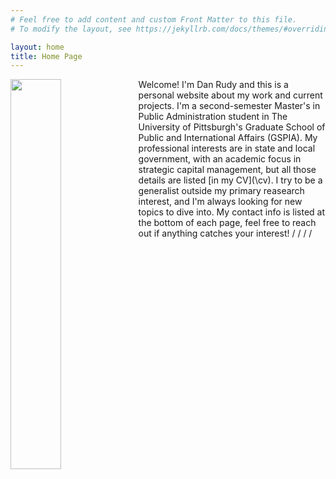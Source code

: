 ```yaml
---
# Feel free to add content and custom Front Matter to this file.
# To modify the layout, see https://jekyllrb.com/docs/themes/#overriding-theme-defaults

layout: home
title: Home Page
---
```


<img align="left" width="40%" height="40%" src="/assets/Dan.jpg">
Welcome! I'm Dan Rudy and this is a personal website about my work and current projects. I'm a second-semester Master's in Public Administration student in The University of Pittsburgh's Graduate School of Public and International Affairs (GSPIA). My professional interests are in state and local government, with an academic focus in strategic capital management, but all those details are listed [in my CV](\cv). I try to be a generalist outside my primary reasearch interest, and I'm always looking for new topics to dive into. My contact info is listed at the bottom of each page, feel free to reach out if anything catches your interest! 
/
/
/
/
